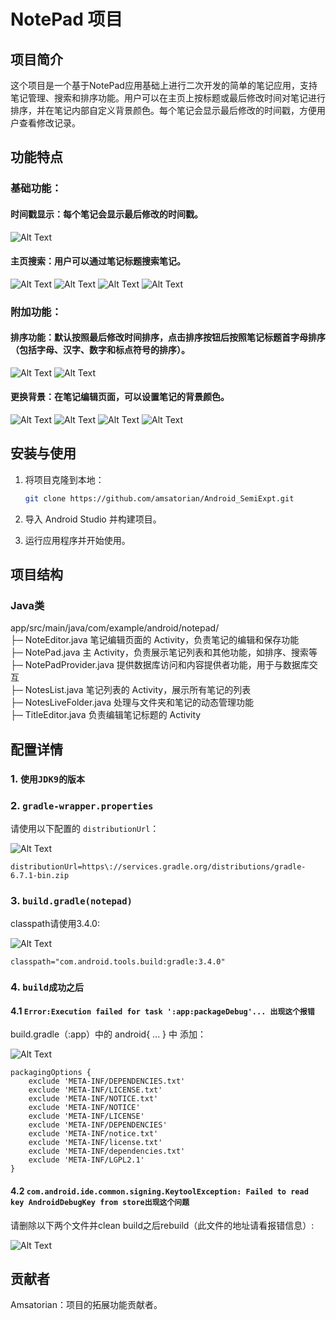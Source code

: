 # NotePad 项目

## 项目简介

这个项目是一个基于NotePad应用基础上进行二次开发的简单的笔记应用，支持笔记管理、搜索和排序功能。用户可以在主页上按标题或最后修改时间对笔记进行排序，并在笔记内部自定义背景颜色。每个笔记会显示最后修改的时间戳，方便用户查看修改记录。

## 功能特点

### 基础功能：
#### 时间戳显示：每个笔记会显示最后修改的时间戳。
![Alt Text](./README_PIC/A009.png)

#### 主页搜索：用户可以通过笔记标题搜索笔记。
![Alt Text](./README_PIC/A001.png) ![Alt Text](./README_PIC/A002.png) ![Alt Text](./README_PIC/A003.png) ![Alt Text](./README_PIC/A004.png)

### 附加功能：
#### 排序功能：默认按照最后修改时间排序，点击排序按钮后按照笔记标题首字母排序（包括字母、汉字、数字和标点符号的排序）。
![Alt Text](./README_PIC/A005.png) ![Alt Text](./README_PIC/A006.png)

#### 更换背景：在笔记编辑页面，可以设置笔记的背景颜色。
![Alt Text](./README_PIC/A007.png) ![Alt Text](./README_PIC/A011.png) ![Alt Text](./README_PIC/A008.png) ![Alt Text](./README_PIC/A010.png) 

## 安装与使用

1. 将项目克隆到本地：
    ```bash
    git clone https://github.com/amsatorian/Android_SemiExpt.git
    ```

2. 导入 Android Studio 并构建项目。

3. 运行应用程序并开始使用。

## 项目结构

### Java类
app/src/main/java/com/example/android/notepad/<br>
├─ NoteEditor.java                     笔记编辑页面的 Activity，负责笔记的编辑和保存功能<br>
├─ NotePad.java                        主 Activity，负责展示笔记列表和其他功能，如排序、搜索等<br>
├─ NotePadProvider.java                提供数据库访问和内容提供者功能，用于与数据库交互<br>
├─ NotesList.java                      笔记列表的 Activity，展示所有笔记的列表<br>
├─ NotesLiveFolder.java                处理与文件夹和笔记的动态管理功能<br>
├─ TitleEditor.java                    负责编辑笔记标题的 Activity<br>


## 配置详情

### 1. `使用JDK9的版本`

### 2. `gradle-wrapper.properties`

请使用以下配置的 `distributionUrl`：

![Alt Text](./001.png)

```properties
distributionUrl=https\://services.gradle.org/distributions/gradle-6.7.1-bin.zip
```

### 3.  `build.gradle(notepad)`
classpath请使用3.4.0:

![Alt Text](./002.png)

```properties
classpath="com.android.tools.build:gradle:3.4.0"
```
### 4. `build成功之后`
#### 4.1 `Error:Execution failed for task ':app:packageDebug'... 出现这个报错`
build.gradle（:app）中的 android{ ... } 中 添加：

![Alt Text](./003.png)

```properties
packagingOptions {
    exclude 'META-INF/DEPENDENCIES.txt'
    exclude 'META-INF/LICENSE.txt'
    exclude 'META-INF/NOTICE.txt'
    exclude 'META-INF/NOTICE'
    exclude 'META-INF/LICENSE'
    exclude 'META-INF/DEPENDENCIES'
    exclude 'META-INF/notice.txt'
    exclude 'META-INF/license.txt'
    exclude 'META-INF/dependencies.txt'
    exclude 'META-INF/LGPL2.1'
}
```
#### 4.2 `com.android.ide.common.signing.KeytoolException: Failed to read key AndroidDebugKey from store出现这个问题`
请删除以下两个文件并clean build之后rebuild（此文件的地址请看报错信息）:

![Alt Text](./004.png)

## 贡献者

Amsatorian：项目的拓展功能贡献者。
